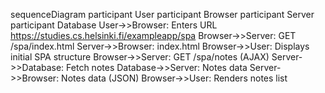 sequenceDiagram participant User participant Browser participant Server participant Database User->>Browser: Enters URL https://studies.cs.helsinki.fi/exampleapp/spa Browser->>Server: GET /spa/index.html Server->>Browser: index.html Browser->>User: Displays initial SPA structure Browser->>Server: GET /spa/notes (AJAX) Server->>Database: Fetch notes Database->>Server: Notes data Server->>Browser: Notes data (JSON) Browser->>User: Renders notes list
